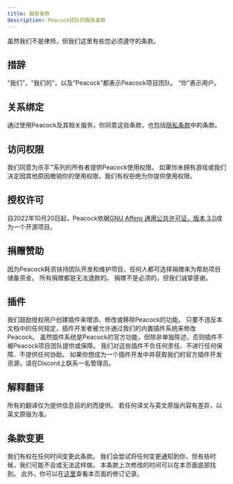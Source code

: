 ```yaml
---
title: 服务条款
description: Peacock团队的服务条款
---
```


虽然我们不是律师，但我们这里有些您必须遵守的条款。

## 措辞

“我们”，“我们的”，以及“Peacock”都表示Peacock项目团队。 “你”表示用户。

## 关系绑定

通过使用Peacock及其相关服务，你同意这些条款，也包括[隐私条款](privacy-policy.md)中的条款。

## 访问权限

我们同意为杀手&trade;系列的所有者提供Peacock使用权限。 如果你未拥有游戏或我们决定因其他原因撤销你的使用权限，我们有权拒绝为你提供使用权限。

## 授权许可

自2022年10月20日起，Peacock依据[GNU Affero 通用公共许可证，版本 3.0](https://www.gnu.org/licenses/agpl-3.0.en.html)成为一个开源项目。

## 捐赠赞助

因为Peacock耗资扶持团队开发和维护项目，任何人都可选择捐赠来为帮助项目储备资金。 所有捐赠都是无法退款的。 捐赠不是必须的，但我们诚挚感谢。

## 插件

我们鼓励授权用户创建插件来增添、修改或移除Peacock的功能。 只要不违反本文档中的任何规定，插件开发者被允许通过我们的内置插件系统来修改Peacock。 虽然插件系统是Peacock的官方功能，但除非单独陈述，否则插件不被Peacock项目团队提供或保障。 我们对这些插件不负任何责任、不进行任何保障、不提供任何协助。 如果你想成为一个插件开发中并获取我们的官方插件开发资源，请在Discord上联系一名管理员。

## 解释翻译

所有的翻译仅为提供信息目的的而提供。 若任何译文与英文原版内容有差异，以英文原版为准。

## 条款变更

我们有权在任何时间变更此条款。 我们会尝试将任何变更通知到你，但有些时候，我们可能不会或无法这样做。 本条款上次修改的时间可以在本页面底部找到。 此外，你可以在[这里](https://github.com/thepeacockproject/peacockprojectorg/commits/main/docs/legal/terms-of-service.md)查看本页面的修订记录。
